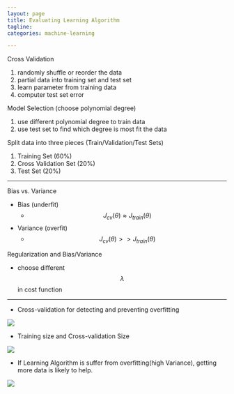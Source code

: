 ```yaml
---
layout: page
title: Evaluating Learning Algorithm
tagline:
categories: machine-learning

---
```


Cross Validation

1. randomly shuffle or reorder the data
2. partial data into training set and test set
3. learn parameter from training data
4. computer test set error

Model Selection (choose polynomial degree)

1. use different polynomial degree to train data
2. use test set to find which degree is most fit the data

Split data into three pieces (Train/Validation/Test Sets)

1. Training Set (60%)
2. Cross Validation Set (20%)
3. Test Set (20%)

---

Bias vs. Variance

- Bias (underfit)
  + $$J_{cv} (\theta) \approx J_{train} (\theta)$$
- Variance (overfit)
  + $$J_{cv} (\theta) >> J_{train} (\theta)$$

Regularization and Bias/Variance

- choose different $$\lambda$$ in cost function


---

- Cross-validation for detecting and preventing overfitting

<img src="https://qph.is.quoracdn.net/main-qimg-33774ab551d31370fbe2a4fa57286781?convert_to_webp=true"/>

- Training size and Cross-validation Size

<img src="http://1.bp.blogspot.com/-ii5sPXFN0K4/T9Wrs34LiHI/AAAAAAAAAwI/K6Eu-97LY1A/s1600/p2.png" />

- If Learning Algorithm is suffer from overfitting(high Variance), getting more data is likely to help.

<img src="http://4.bp.blogspot.com/-uWXoQpZpdOs/T9WvcIcjpCI/AAAAAAAAAwc/Hr3pn8RPQz4/s1600/p3.png" />
